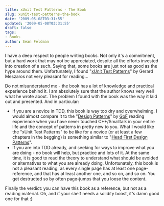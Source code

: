 ```yaml
---
title: xUnit Test Patterns - The Book
slug: xunit-test-patterns-the-book
date: '2009-05-08T03:31:55'
updated: '2009-05-08T03:31:55'
draft: false
tags:
- Books
author: Sean Feldman
---
```



I have a deep respect to people writing books. Not only it's a commitment, but a hard work that may not be appreciated, despite all the efforts invested into creation of a such. Saying that, some books are just not as good as the hype around them. Unfortunately, I found "[xUnit Test Patterns](http://www.amazon.ca/xUnit-Test-Patterns-Refactoring-Code/dp/0131495054)" by Gerard Meszaros not very pleasant for reading...

Do not misunderstand me - the book has a lot of knowledge and practical experience behind it. I am absolutely sure that the author knows very well what he wrote about. The problem I found with the book was the way it laid out and presented. And in particular:

* If you are a novice in TDD, this book is way too dry and overwhelming. I would almost compare it to the "[Design Patterns](http://www.amazon.ca/Design-Patterns-Elements-Reusable-Object-Oriented/dp/0201633612)" by [GoF](http://en.wikipedia.org/wiki/Design_Patterns_(book)) reading experience when you have never touched C++/Smalltalk in your entire life and the concept of patterns in pretty new to you. What I would like the "xUnit Test Patterns" to be like for a novice (or at least a few chapters in the begging) is something similar to "[Head First Design Patterns](http://www.amazon.ca/Head-First-Design-Patterns-Freeman/dp/0596007124)".
* If you are into TDD already, and seeking for ways to improve what you are doing - no book will help, but practice and lots of it. At the same time, it is good to read the theory to understand what should be avoided or alternatives to what you are already doing. Unfortunately, this book is not a pleasant reading, as every single page has at least one page-reference, and that has at least another one, and so on, and so on. You get destructed so by often page-jumps that you loose the content.

Finally the verdict: you can have this book as a reference, but not as a reading material. Oh, and if your shelf needs a solidity boost, it's damn good one for that :)


